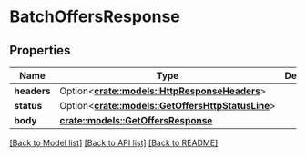 # BatchOffersResponse

## Properties

Name | Type | Description | Notes
------------ | ------------- | ------------- | -------------
**headers** | Option<[**crate::models::HttpResponseHeaders**](HttpResponseHeaders.md)> |  | [optional]
**status** | Option<[**crate::models::GetOffersHttpStatusLine**](GetOffersHttpStatusLine.md)> |  | [optional]
**body** | [**crate::models::GetOffersResponse**](GetOffersResponse.md) |  | 

[[Back to Model list]](../README.md#documentation-for-models) [[Back to API list]](../README.md#documentation-for-api-endpoints) [[Back to README]](../README.md)


